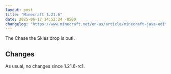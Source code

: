 ```yaml
---
layout: post
title: "Minecraft 1.21.6"
date: 2025-06-17 14:52:24 -0500
changelog: "https://www.minecraft.net/en-us/article/minecraft-java-edition-1-21-6"
---
```


The Chase the Skies drop is out!.

## Changes

As usual, no changes since 1.21.6-rc1.


